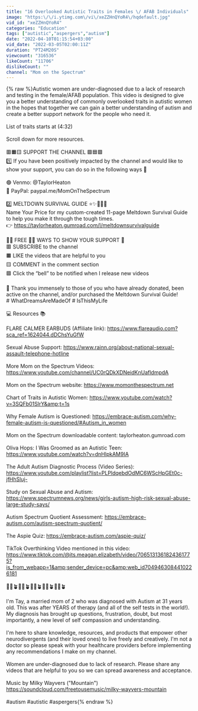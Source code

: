 ```yaml
---
title: "16 Overlooked Autistic Traits in Females \/ AFAB Individuals"
image: "https:\/\/i.ytimg.com\/vi\/xeZZHnQYoR4\/hqdefault.jpg"
vid_id: "xeZZHnQYoR4"
categories: "Education"
tags: ["autistic","aspergers","autism"]
date: "2022-04-10T01:15:54+03:00"
vid_date: "2022-03-05T02:00:11Z"
duration: "PT24M20S"
viewcount: "316536"
likeCount: "11706"
dislikeCount: ""
channel: "Mom on the Spectrum"
---
```

{% raw %}Autistic women are under-diagnosed due to a lack of research and testing in the female/AFAB population. This video is designed to give you a better understanding of commonly overlooked traits in autistic women in the hopes that together we can gain a better understanding of autism and create a better support network for the people who need it. <br /><br />List of traits starts at (4:32)<br /><br />Scroll down for more resources.<br /><br />🟥🟧🟨 SUPPORT THE CHANNEL 🟩🟦🟪<br />1️⃣ If you have been positively impacted by the channel and would like to show your support, you can do so in the following ways 🤗<br /><br />🟢 Venmo: @TaylorHeaton<br />🔵 PayPal: paypal.me/MomOnTheSpectrum<br /><br />2️⃣ MELTDOWN SURVIVAL GUIDE ⭐️✨🤩💃💪<br />Name Your Price for my custom-created 11-page Meltdown Survival Guide to help you make it through the tough times.<br />👉 <a rel="nofollow" target="blank" href="https://taylorheaton.gumroad.com/l/meltdownsurvivalguide">https://taylorheaton.gumroad.com/l/meltdownsurvivalguide</a><br /><br />👏🏻 FREE 👏🏻 WAYS TO SHOW YOUR SUPPORT 🦾<br />🟥 SUBSCRIBE to the channel<br />🟧 LIKE the videos that are helpful to you<br />🟨 COMMENT in the comment section<br />🟩 Click the “bell” to be notified when I release new videos<br /><br />🙏 Thank you immensely to those of you who have already donated, been active on the channel, and/or purchased the Meltdown Survival Guide! <br /># WhatDreamsAreMadeOf # IsThisMyLife<br /><br />💻 Resources 📚<br /><br />FLARE CALMER EARBUDS (Affiliate link): <a rel="nofollow" target="blank" href="https://www.flareaudio.com?sca_ref=1624044.dDChsYuGfW">https://www.flareaudio.com?sca_ref=1624044.dDChsYuGfW</a><br /><br />Sexual Abuse Support: <a rel="nofollow" target="blank" href="https://www.rainn.org/about-national-sexual-assault-telephone-hotline">https://www.rainn.org/about-national-sexual-assault-telephone-hotline</a><br /><br />More Mom on the Spectrum Videos: ​​<a rel="nofollow" target="blank" href="https://www.youtube.com/channel/UC0rQDkXDNeidKnUafldmpdA">https://www.youtube.com/channel/UC0rQDkXDNeidKnUafldmpdA</a><br /><br />Mom on the Spectrum website: <a rel="nofollow" target="blank" href="https://www.momonthespectrum.net">https://www.momonthespectrum.net</a><br /><br />Chart of Traits in Autistic Women: <a rel="nofollow" target="blank" href="https://www.youtube.com/watch?v=3SQFb01SlrY&amp;t=1s">https://www.youtube.com/watch?v=3SQFb01SlrY&amp;t=1s</a><br /><br />Why Female Autism is Questioned: <a rel="nofollow" target="blank" href="https://embrace-autism.com/why-female-autism-is-questioned/#Autism_in_women">https://embrace-autism.com/why-female-autism-is-questioned/#Autism_in_women</a><br /><br />Mom on the Spectrum downloadable content: taylorheaton.gumroad.com<br /><br />Oliva Hops: I Was Groomed as an Autistic Teen: <a rel="nofollow" target="blank" href="https://www.youtube.com/watch?v=dnHlpkAM9IA">https://www.youtube.com/watch?v=dnHlpkAM9IA</a><br /><br />The Adult Autism Diagnostic Process (Video Series): <a rel="nofollow" target="blank" href="https://www.youtube.com/playlist?list=PLPldqebdOdMC6WScHpGEt0c-jfHhSluj-">https://www.youtube.com/playlist?list=PLPldqebdOdMC6WScHpGEt0c-jfHhSluj-</a><br /><br />Study on Sexual Abuse and Autism: <a rel="nofollow" target="blank" href="https://www.spectrumnews.org/news/girls-autism-high-risk-sexual-abuse-large-study-says/">https://www.spectrumnews.org/news/girls-autism-high-risk-sexual-abuse-large-study-says/</a><br /><br />Autism Spectrum Quotient Assessment: <a rel="nofollow" target="blank" href="https://embrace-autism.com/autism-spectrum-quotient/">https://embrace-autism.com/autism-spectrum-quotient/</a><br /><br />The Aspie Quiz: <a rel="nofollow" target="blank" href="https://embrace-autism.com/aspie-quiz/">https://embrace-autism.com/aspie-quiz/</a><br /><br />TikTok Overthinking Video mentioned in this video: <a rel="nofollow" target="blank" href="https://www.tiktok.com/@its.meagan.elizabeth/video/7065131361824361775?is_from_webapp=1&amp;sender_device=pc&amp;web_id7049463084410226181">https://www.tiktok.com/@its.meagan.elizabeth/video/7065131361824361775?is_from_webapp=1&amp;sender_device=pc&amp;web_id7049463084410226181</a><br /><br />🌱🌿🪴🌱🌿🪴🌱🌿🪴🌱🌿🪴🌱🌿🪴<br /><br />I'm Tay, a married mom of 2 who was diagnosed with Autism at 31 years old. This was after YEARS of therapy (and all of the self tests in the world!). My diagnosis has brought up questions, frustration, doubt, but most importantly, a new level of self compassion and understanding.<br /><br />I'm here to share knowledge, resources, and products that empower other neurodivergents (and their loved ones) to live freely and creatively. I'm not a doctor so please speak with your healthcare providers before implementing any recommendations I make on my channel.<br /><br />Women are under-diagnosed due to lack of research. Please share any videos that are helpful to you so we can spread awareness and acceptance.<br /><br />Music by Milky Wayvers (&quot;Mountain&quot;)<br /><a rel="nofollow" target="blank" href="https://soundcloud.com/freetousemusic/milky-wayvers-mountain">https://soundcloud.com/freetousemusic/milky-wayvers-mountain</a><br /><br />#autism #autistic #aspergers{% endraw %}
